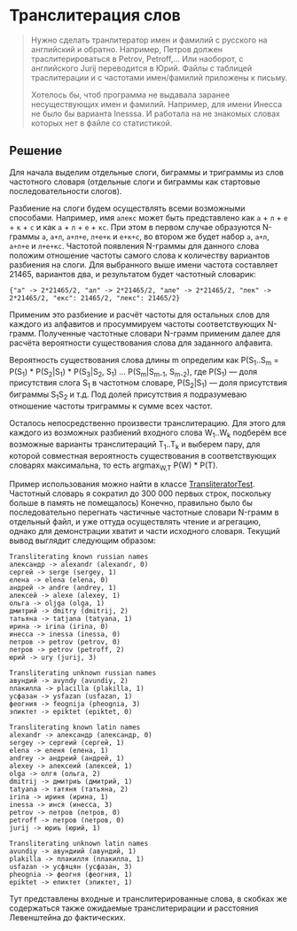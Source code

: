 # Транслитерация слов

> Нужно сделать транлитератор имен и фамилий с русского на английский и обратно. Например, Петров должен траслитерироваться в Petrov, Petroff,... Или наоборот, с английского Jurij переводится в Юрий. Файлы с таблицей траслитерации и с частотами имен/фамилий приложены к письму.
> 
> Хотелось бы, чтоб программа не выдавала заранее несуществующих имен и фамилий. Например, для имени Инесса не было бы варианта Inesssa. И работала на не знакомых словах которых нет в файле со статистикой.


## Решение

Для начала выделим отдельные слоги, биграммы и триграммы из слов частотного словаря (отдельные слоги и биграммы как стартовые последовательности слогов).

Разбиение на слоги будем осуществлять всеми возможными способами. Например, имя `алекс` может быть представлено как `а` + `л` + `е` + `к` + `с` и как `а` + `л` + `е` + `кс`. При этом в первом случае образуются N-граммы `а`, `а+л`, `а+л+е`, `л+е+к` и `е+к+с`, во втором же будет набор `а`, `а+л`, `а+л+е` и `л+е+кс`. Частотой появления N-граммы для данного слова положим отношение частоты самого слова к количеству вариантов разбиения на слоги. Для выбранного выше имени частота составляет 21465, вариантов два, и результатом будет частотный словарик:

```
{"а" -> 2*21465/2, "ал" -> 2*21465/2, "але" -> 2*21465/2, "лек" -> 2*21465/2, "екс": 21465/2, "лекс": 21465/2}
```

Применим это разбиение и расчёт частоты для остальных слов для каждого из алфавитов и просуммируем частоты соответствующих N-грамм. Полученные частотные словари N-грамм применим далее для расчёта вероятности существования слова для заданного алфавита.

Вероятность существования слова длины m определим как P(S<sub>1</sub>..S<sub>m</sub> = P(S<sub>1</sub>) * P(S<sub>2</sub>|S<sub>1</sub>) * P(S<sub>3</sub>|S<sub>2</sub>, S<sub>1</sub>) ...  P(S<sub>m</sub>|S<sub>m-1</sub>, S<sub>m-2</sub>), где P(S<sub>1</sub>) — доля присутствия слога S<sub>1</sub> в частотном словаре, P(S<sub>2</sub>|S<sub>1</sub>) — доля присутствия биграммы S<sub>1</sub>S<sub>2</sub> и т.д. Под долей присутствия я подразумеваю отношение частоты триграммы к сумме всех частот.

Осталось непосредственно произвести транслитерацию. Для этого для каждого из возможных разбиений входного слова W<sub>1</sub>..W<sub>k</sub> подберём все возможные варианты транслитераций T<sub>1</sub>..T<sub>k</sub> и выберем пару, для которой совместная вероятность существования в соответствующих словарях максимальна, то есть argmax<sub>W,T</sub> P(W) * P(T).

Пример использования можно найти в классе [TransliteratorTest](src/test/java/amahir/translit/ngram/TransliteratorTest.java). Частотный словарь я сократил до 300 000 первых строк, поскольку больше в память не помещалось) Конечно, правильно было бы последовательно перегнать частичные частотные словари N-грамм в отдельный файл, и уже оттуда осуществлять чтение и агрегацию, однако для демонстрации хватит и части исходного словаря. Текущий вывод выглядит следующим образом:

```
Transliterating known russian names
александр -> alexandr (alexandr, 0)
сергей -> serge (sergey, 1)
елена -> elena (elena, 0)
андрей -> andre (andrey, 1)
алексей -> alexe (alexey, 1)
ольга -> oljga (olga, 1)
дмитрий -> dmitry (dmitrij, 2)
татьяна -> tatjana (tatyana, 1)
ирина -> irina (irina, 0)
инесса -> inessa (inessa, 0)
петров -> petrov (petrov, 0)
петров -> petrov (petroff, 2)
юрий -> ury (jurij, 3)

Transliterating unknown russian names
авундий -> avyndy (avundiy, 2)
плакилла -> placilla (plakilla, 1)
усфазан -> ysfazan (usfazan, 1)
феогния -> feognija (pheognia, 3)
эпиктет -> epiktet (epiktet, 0)

Transliterating known latin names
alexandr -> александр (александр, 0)
sergey -> сергеий (сергей, 1)
elena -> еленя (елена, 1)
andrey -> андреий (андрей, 1)
alexey -> алексеий (алексей, 1)
olga -> олгя (ольга, 2)
dmitrij -> дмитриъ (дмитрий, 1)
tatyana -> татяня (татьяна, 2)
irina -> ириня (ирина, 1)
inessa -> инся (инесса, 3)
petrov -> петров (петров, 0)
petroff -> петров (петров, 0)
jurij -> юриъ (юрий, 1)

Transliterating unknown latin names
avundiy -> авундиий (авундий, 1)
plakilla -> плакилля (плакилла, 1)
usfazan -> усфяцян (усфазан, 3)
pheognia -> феогня (феогния, 1)
epiktet -> епиктет (эпиктет, 1)
```

Тут представлены входные и транслитерированные слова, в скобках же содержаться также ожидаемые транслитерирации и расстояния Левенштейна до фактических.

